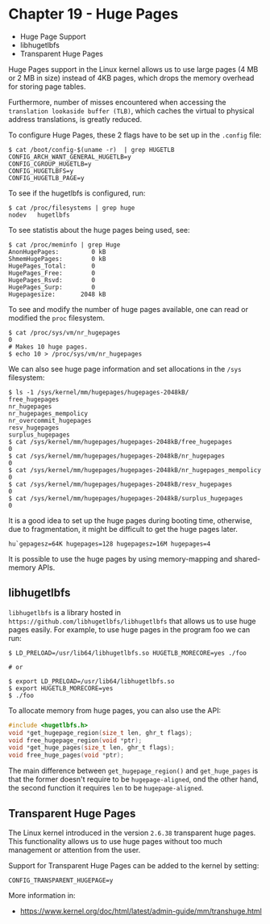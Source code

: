 
# Chapter 19 - Huge Pages


- Huge Page Support
- libhugetlbfs
- Transparent Huge Pages


Huge Pages support in the Linux kernel allows us to use large pages (4 MB or
2 MB in size) instead of 4KB pages, which drops the memory overhead for storing
page tables.

Furthermore, number of misses encountered when accessing the
`translation lookaside buffer (TLB)`, which caches the virtual to physical
address translations, is greatly reduced.

To configure Huge Pages, these 2 flags have to be set up in the `.config` file:

```shell
$ cat /boot/config-$(uname -r)  | grep HUGETLB
CONFIG_ARCH_WANT_GENERAL_HUGETLB=y
CONFIG_CGROUP_HUGETLB=y
CONFIG_HUGETLBFS=y
CONFIG_HUGETLB_PAGE=y
```

To see if the hugetlbfs is configured, run:

```shell
$ cat /proc/filesystems | grep huge
nodev	hugetlbfs
```

To see statistis about the huge pages being used, see:

```shell
$ cat /proc/meminfo | grep Huge
AnonHugePages:         0 kB
ShmemHugePages:        0 kB
HugePages_Total:       0
HugePages_Free:        0
HugePages_Rsvd:        0
HugePages_Surp:        0
Hugepagesize:       2048 kB
```

To see and modify the number of huge pages available, one can read or modified
the `proc` filesystem.

```shell
$ cat /proc/sys/vm/nr_hugepages
0
# Makes 10 huge pages.
$ echo 10 > /proc/sys/vm/nr_hugepages
```

We can also see huge page information and set allocations in the `/sys`
filesystem:

```shell
$ ls -1 /sys/kernel/mm/hugepages/hugepages-2048kB/
free_hugepages
nr_hugepages
nr_hugepages_mempolicy
nr_overcommit_hugepages
resv_hugepages
surplus_hugepages
$ cat /sys/kernel/mm/hugepages/hugepages-2048kB/free_hugepages
0
$ cat /sys/kernel/mm/hugepages/hugepages-2048kB/nr_hugepages
0
$ cat /sys/kernel/mm/hugepages/hugepages-2048kB/nr_hugepages_mempolicy
0
$ cat /sys/kernel/mm/hugepages/hugepages-2048kB/resv_hugepages
0
$ cat /sys/kernel/mm/hugepages/hugepages-2048kB/surplus_hugepages
0
```

It is a good idea to set up the huge pages during booting time, otherwise, due
to fragmentation, it might be difficult to get the huge pages later.

```
hu`gepagesz=64K hugepages=128 hugepagesz=16M hugepages=4
```

It is possible to use the huge pages by using memory-mapping and shared-memory APIs.


## libhugetlbfs


`libhugetlbfs` is a library hosted in `https://github.com/libhugetlbfs/libhugetlbfs`
that allows us to use huge pages easily. For example, to use huge pages in the
program foo we can run:


```shell
$ LD_PRELOAD=/usr/lib64/libhugetlbfs.so HUGETLB_MORECORE=yes ./foo

# or

$ export LD_PRELOAD=/usr/lib64/libhugetlbfs.so
$ export HUGETLB_MORECORE=yes
$ ./foo
```

To allocate memory from huge pages, you can also use the API:

```c
#include <hugetlbfs.h>
void *get_hugepage_region(size_t len, ghr_t flags);
void free_hugepage_region(void *ptr);
void *get_huge_pages(size_t len, ghr_t flags);
void free_huge_pages(void *ptr);
```

The main difference between `get_hugepage_region()` and `get_huge_pages` is
that the former doesn't require to be `hugepage-aligned`, ond the other hand,
the second function it requires `len` to be `hugepage-aligned`.


## Transparent Huge Pages

The Linux kernel introduced in the version `2.6.38` transparent huge pages. This
functionality allows us to use huge pages without too much management or attention
from the user.

Support for Transparent Huge Pages can be added to the kernel by setting:

```
CONFIG_TRANSPARENT_HUGEPAGE=y
```

More information in:

- https://www.kernel.org/doc/html/latest/admin-guide/mm/transhuge.html

